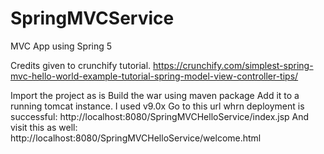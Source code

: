 # SpringMVCService
MVC App using Spring 5

Credits given to crunchify tutorial. 
https://crunchify.com/simplest-spring-mvc-hello-world-example-tutorial-spring-model-view-controller-tips/

Import the project as is
Build the war using maven package
Add it to a running tomcat instance. I used v9.0x 
Go to this url whrn deployment is successful: http://localhost:8080/SpringMVCHelloService/index.jsp
And visit this as well: http://localhost:8080/SpringMVCHelloService/welcome.html


